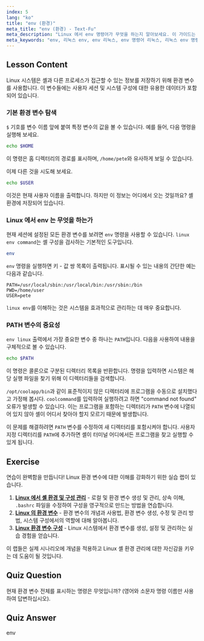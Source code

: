 ```yaml
---
index: 5
lang: "ko"
title: "env (환경)"
meta_title: "env (환경) - Text-Fu"
meta_description: "Linux 에서 env 명령어가 무엇을 하는지 알아보세요. 이 가이드는 env 리눅스 명령어를 사용하여 PATH, HOME, USER 와 같은 리눅스 환경 변수를 보고 사용하는 방법을 설명합니다."
meta_keywords: "env, 리눅스 env, env 리눅스, env 명령어 리눅스, 리눅스 env 명령어, 리눅스에서 env 는 무엇을 하는가, 환경 변수, PATH 변수, 셸 변수"
---
```


## Lesson Content

Linux 시스템은 셸과 다른 프로세스가 접근할 수 있는 정보를 저장하기 위해 환경 변수를 사용합니다. 이 변수들에는 사용자 세션 및 시스템 구성에 대한 유용한 데이터가 포함되어 있습니다.

### 기본 환경 변수 탐색

`$` 기호를 변수 이름 앞에 붙여 특정 변수의 값을 볼 수 있습니다. 예를 들어, 다음 명령을 실행해 보세요.

```bash
echo $HOME
```

이 명령은 홈 디렉터리의 경로를 표시하며, `/home/pete`와 유사하게 보일 수 있습니다.

이제 다른 것을 시도해 보세요.

```bash
echo $USER
```

이것은 현재 사용자 이름을 출력합니다. 하지만 이 정보는 어디에서 오는 것일까요? 셸 환경에 저장되어 있습니다.

### Linux 에서 env 는 무엇을 하는가

현재 세션에 설정된 모든 환경 변수를 보려면 `env` 명령을 사용할 수 있습니다. `linux env command`는 셸 구성을 검사하는 기본적인 도구입니다.

```bash
env
```

`env` 명령을 실행하면 키 - 값 쌍 목록이 출력됩니다. 표시될 수 있는 내용의 간단한 예는 다음과 같습니다.

```plaintext
PATH=/usr/local/sbin:/usr/local/bin:/usr/sbin:/bin
PWD=/home/user
USER=pete
```

`linux env`를 이해하는 것은 시스템을 효과적으로 관리하는 데 매우 중요합니다.

### PATH 변수의 중요성

`env linux` 출력에서 가장 중요한 변수 중 하나는 `PATH`입니다. 다음을 사용하여 내용을 구체적으로 볼 수 있습니다.

```bash
echo $PATH
```

이 명령은 콜론으로 구분된 디렉터리 목록을 반환합니다. 명령을 입력하면 시스템은 해당 실행 파일을 찾기 위해 이 디렉터리들을 검색합니다.

`/opt/coolapp/bin`과 같이 표준적이지 않은 디렉터리에 프로그램을 수동으로 설치했다고 가정해 봅시다. `coolcommand`를 입력하여 실행하려고 하면 "command not found" 오류가 발생할 수 있습니다. 이는 프로그램을 포함하는 디렉터리가 `PATH` 변수에 나열되어 있지 않아 셸이 어디서 찾아야 할지 모르기 때문에 발생합니다.

이 문제를 해결하려면 `PATH` 변수를 수정하여 새 디렉터리를 포함시켜야 합니다. 사용자 지정 디렉터리를 `PATH`에 추가하면 셸이 터미널 어디에서든 프로그램을 찾고 실행할 수 있게 됩니다.

## Exercise

연습이 완벽함을 만듭니다! Linux 환경 변수에 대한 이해를 강화하기 위한 실습 랩이 있습니다.

1.  **[Linux 에서 셸 환경 및 구성 관리](https://labex.io/ko/labs/comptia-manage-shell-environment-and-configuration-in-linux-590838)** - 로컬 및 환경 변수 생성 및 관리, 상속 이해, `.bashrc` 파일을 수정하여 구성을 영구적으로 만드는 방법을 연습합니다.
2.  **[Linux 의 환경 변수](https://labex.io/ko/labs/linux-environment-variables-in-linux-385274)** - 환경 변수의 개념과 사용법, 환경 변수 생성, 수정 및 관리 방법, 시스템 구성에서의 역할에 대해 알아봅니다.
3.  **[Linux 환경 변수 구성](https://labex.io/ko/labs/linux-configure-linux-environment-variables-437861)** - Linux 시스템에서 환경 변수를 생성, 설정 및 관리하는 실습 경험을 얻습니다.

이 랩들은 실제 시나리오에 개념을 적용하고 Linux 셸 환경 관리에 대한 자신감을 키우는 데 도움이 될 것입니다.

## Quiz Question

현재 환경 변수 전체를 표시하는 명령은 무엇입니까? (영어와 소문자 명령 이름만 사용하여 답변하십시오).

## Quiz Answer

env
